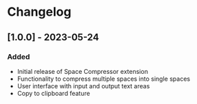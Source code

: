 # Changelog

## [1.0.0] - 2023-05-24

### Added
- Initial release of Space Compressor extension
- Functionality to compress multiple spaces into single spaces
- User interface with input and output text areas
- Copy to clipboard feature
